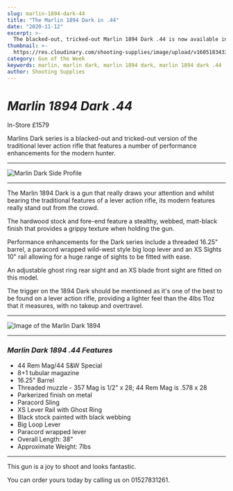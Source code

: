 ```yaml
---
slug: marlin-1894-dark-44
title: "The Marlin 1894 Dark in .44"
date: "2020-11-12"
excerpt: >-
  The blacked-out, tricked-out Marlin 1894 Dark .44 is now available in-store.
thumbnail: >-
  https://res.cloudinary.com/shooting-supplies/image/upload/v1605183433/Blog/Marlin%20Dark%201894%2044/marlin-dark-44-fb_pyz4ge.png
category: Gun of the Week
keywords: marlin, marlin dark, marlin 1894 dark, marlin 1894 dark .44
author: Shooting Supplies
---
```


# ***Marlin 1894 Dark .44***

In-Store £1579

Marlins Dark series is a blacked-out and tricked-out version of the traditional lever action rifle that features a number of performance enhancements for the modern hunter.

---

![Marlin Dark Side Profile](https://res.cloudinary.com/shooting-supplies/image/upload/v1605183253/Blog/Marlin%20Dark%201894%2044/70412_Model-1894-Dark_Rifle_Right-Profile_bl6qlr.png)

---

The Marlin 1894 Dark is a gun that really draws your attention and whilst bearing the traditional features of a lever action rifle, its modern features really stand out from the crowd. 

The hardwood stock and fore-end feature a stealthy, webbed, matt-black finish that provides a grippy texture when holding the gun. 

Performance enhancements for the Dark series include a threaded 16.25" barrel, a paracord wrapped wild-west style big loop lever and an XS Sights 10" rail allowing for a huge range of sights to be fitted with ease. 

An adjustable ghost ring rear sight and an XS blade front sight are fitted on this model.

The trigger on the 1894 Dark should be mentioned as it's one of the best to be found on a lever action rifle, providing a lighter feel than the 4lbs 11oz that it measures, with no takeup and overtravel.

---

![Image of the Marlin Dark 1894](https://res.cloudinary.com/shooting-supplies/image/upload/v1605183249/Blog/Marlin%20Dark%201894%2044/70412_Model-1894-Dark_Rifle_Beauty-Shot_mynksv.png)

---

### ***Marlin Dark 1894 .44 Features***

- 44 Rem Mag/44 S&W Special
- 8+1 tubular magazine
- 16.25" Barrel
- Threaded muzzle - 357 Mag is 1/2" x 28; 44 Rem Mag is .578 x 28
- Parkerized finish on metal
- Paracord Sling
- XS Lever Rail with Ghost Ring
- Black stock painted with black webbing
- Big Loop Lever
- Paracord wrapped lever
- Overall Length: 38"
- Approximate Weight: 7lbs

---

This gun is a joy to shoot and looks fantastic.

You can order yours today by calling us on 01527831261.

